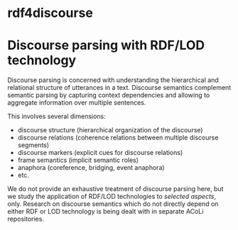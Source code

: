 # rdf4discourse

Discourse parsing with RDF/LOD technology
==
Discourse parsing is concerned with understanding the hierarchical and relational structure of utterances in a text. Discourse semantics complement semantic parsing by capturing context dependencies and allowing to aggregate information over multiple sentences.

This involves several dimensions:

* discourse structure (hierarchical organization of the discourse)
* discourse relations (coherence relations between multiple discourse segments)
* discourse markers (explicit cues for discourse relations)
* frame semantics (implicit semantic roles)
* anaphora (coreference, bridging, event anaphora)
* etc.

We do not provide an exhaustive treatment of discourse parsing here, but we study the application of RDF/LOD technologies to *selected aspects*, only. Research on discourse semantics which do not directly depend on either RDF or LOD technology is being dealt with in separate ACoLi repositories.
